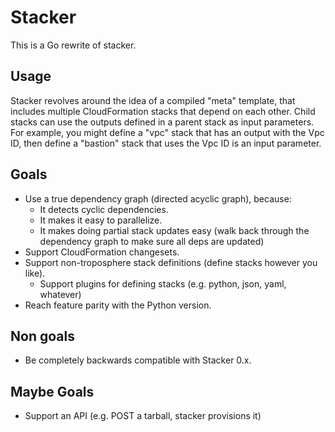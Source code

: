# Stacker

This is a Go rewrite of stacker.

## Usage

Stacker revolves around the idea of a compiled "meta" template, that includes multiple CloudFormation stacks that depend on each other. Child stacks can use the outputs defined in a parent stack as input parameters. For example, you might define a "vpc" stack that has an output with the Vpc ID, then define a "bastion" stack that uses the Vpc ID is an input parameter.

## Goals

* Use a true dependency graph (directed acyclic graph), because:
  * It detects cyclic dependencies.
  * It makes it easy to parallelize.
  * It makes doing partial stack updates easy (walk back through the dependency graph to make sure all deps are updated)
* Support CloudFormation changesets.
* Support non-troposphere stack definitions (define stacks however you like).
  * Support plugins for defining stacks (e.g. python, json, yaml, whatever)
* Reach feature parity with the Python version.

## Non goals

* Be completely backwards compatible with Stacker 0.x.

## Maybe Goals

* Support an API (e.g. POST a tarball, stacker provisions it)
